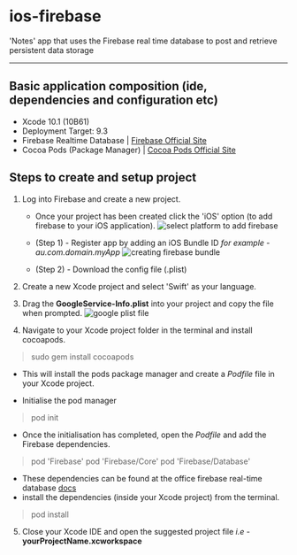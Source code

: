 # ios-firebase
'Notes' app that uses the Firebase real time database to post and retrieve persistent data storage

---

## Basic application composition (ide, dependencies and configuration etc)

- Xcode 10.1 (10B61)
- Deployment Target: 9.3
- Firebase Realtime Database | [Firebase Official Site](https://firebase.google.com)
- Cocoa Pods (Package Manager) | [Cocoa Pods Official Site](https://cocoapods.org)

## Steps to create and setup project
1. Log into Firebase and create a new project. 
   - Once your project has been created click the 'iOS' option (to add firebase to your iOS application).
   ![select platform to add firebase](https://user-images.githubusercontent.com/33831343/72203593-55205d80-34b9-11ea-8d81-1dcb2493cd46.png)

   - (Step 1) - Register app by adding an iOS Bundle ID *for example* - *au.com.domain.myApp*
   ![creating firebase bundle](https://user-images.githubusercontent.com/33831343/72203565-e7743180-34b8-11ea-8a85-c96cc58eb542.png)
   
   - (Step 2) - Download the config file (.plist)
   
2. Create a new Xcode project and select 'Swift' as your language.
3. Drag the **GoogleService-Info.plist** into your project and copy the file when prompted. 
    ![google plist file](https://user-images.githubusercontent.com/33831343/72203615-a4668e00-34b9-11ea-98d9-5422232e3aaf.png)
    
4. Navigate to your Xcode project folder in the terminal and install cocoapods.
> sudo gem install cocoapods
 - This will install the pods package manager and create a *Podfile* file in your Xcode project.
 
 - Initialise the pod manager
 >pod init
 
 - Once the initialisation has completed, open the *Podfile* and add the Firebase dependencies.
 > pod 'Firebase'
 > pod 'Firebase/Core'
 > pod 'Firebase/Database'
 
 - These dependencies can be found at the office firebase real-time database [docs](https://firebase.google.com/docs/database/ios/start?authuser=0)
 - install the dependencies (inside your Xcode project) from the terminal.
 > pod install 

5. Close your Xcode IDE and open the suggested project file *i.e* - **yourProjectName.xcworkspace**
    



